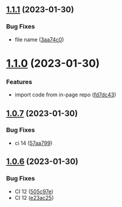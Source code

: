 ## [1.1.1](https://github.com/alma/in-page-test/compare/v1.1.0...v1.1.1) (2023-01-30)


### Bug Fixes

* file name ([3aa74c0](https://github.com/alma/in-page-test/commit/3aa74c0072a14a5cc4c0e882eeb063403b65651a))

# [1.1.0](https://github.com/alma/in-page-test/compare/v1.0.7...v1.1.0) (2023-01-30)


### Features

* import code from in-page repo ([fd7dc43](https://github.com/alma/in-page-test/commit/fd7dc430ce49e94678dc54a4b20c1f835fbc1e24))

## [1.0.7](https://github.com/alma/in-page-test/compare/v1.0.6...v1.0.7) (2023-01-30)


### Bug Fixes

* ci 14 ([57aa799](https://github.com/alma/in-page-test/commit/57aa79902334a9233e5125840b9834d5407037a3))

## [1.0.6](https://github.com/alma/in-page-test/compare/v1.0.5...v1.0.6) (2023-01-30)


### Bug Fixes

* CI 12 ([505c97e](https://github.com/alma/in-page-test/commit/505c97ea4cffa0b66f5d37b3b4a0669aaf19e14c))
* CI 12 ([e23ac25](https://github.com/alma/in-page-test/commit/e23ac25dcc2bfac49439cee22c8a1c3f676d3995))
